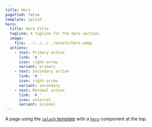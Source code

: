 ```yaml
---
title: Hero
pagefind: false
template: splash
hero:
  title: Hero title
  tagline: A tagline for the hero section.
  image:
    file: ../../../../assets/hero.webp
  actions:
    - text: Primary action
      link: '#_'
      icon: right-arrow
      variant: primary
    - text: Secondary action
      link: '#_'
      icon: right-arrow
      variant: secondary
    - text: Minimal action
      link: '#_'
      icon: external
      variant: minimal
---
```


A page using the [`splash` template](https://starlight.astro.build/reference/frontmatter/#template) with a [`hero`](https://starlight.astro.build/reference/frontmatter/#banner) component at the top.
